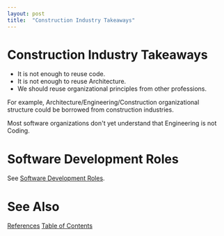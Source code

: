 ```yaml
---
layout: post
title:  "Construction Industry Takeaways"
---
```

# Construction Industry Takeaways
- It is not enough to reuse code.
- It is not enough to reuse Architecture.
- We should reuse organizational principles from other professions.

For example, Architecture/Engineering/Construction organizational structure could be borrowed from construction industries.

Most software organizations don't yet understand that Engineering is not Coding.
# Software Development Roles
See [Software Development Roles](https://guitarvydas.github.io/2020/12/10/Software-Development-Roles.html).

# See Also

[References](https://guitarvydas.github.io/2021/01/14/References.html)
[Table of Contents](https://guitarvydas.github.io/2021/05/14/Table-Of-Contents.html)

<script src="https://utteranc.es/client.js" 
        repo="guitarvydas/guitarvydas.github.io" 
        issue-term="pathname" 
        theme="github-light" 
        crossorigin="anonymous" 
        async> 
</script> 
